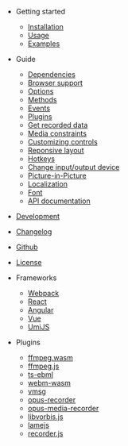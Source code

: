 - Getting started
  - [Installation](install.md)
  - [Usage](usage.md)
  - [Examples](examples.md)

- Guide
  - [Dependencies](dependencies.md)
  - [Browser support](browser-support.md)
  - [Options](options.md)
  - [Methods](methods.md)
  - [Events](events.md)
  - [Plugins](plugins.md)
  - [Get recorded data](recorded-data.md)
  - [Media constraints](media-constraints.md)
  - [Customizing controls](controls.md)
  - [Reponsive layout](responsive.md)
  - [Hotkeys](hotkeys.md)
  - [Change input/output device](change-device.md)
  - [Picture-in-Picture](picture-in-picture.md)
  - [Localization](localization.md)
  - [Font](font)
  - [API documentation](https://collab-project.github.io/videojs-record/api/)

- [Development](development.md)
- [Changelog](/changelog)
- [Github](https://github.com/collab-project/videojs-record)
- [License](https://github.com/collab-project/videojs-record/blob/master/LICENSE)

- Frameworks
  - [Webpack](frameworks/webpack.md)
  - [React](frameworks/react.md)
  - [Angular](frameworks/angular.md)
  - [Vue](frameworks/vue.md)
  - [UmiJS](frameworks/umijs.md)

- Plugins
  - [ffmpeg.wasm](plugins/ffmpeg.wasm.md)
  - [ffmpeg.js](plugins/ffmpeg.js.md)
  - [ts-ebml](plugins/ts-ebml.md)
  - [webm-wasm](plugins/webm-wasm.md)
  - [vmsg](plugins/vmsg.md)
  - [opus-recorder](plugins/opus-recorder.md)
  - [opus-media-recorder](plugins/opus-media-recorder.md)
  - [libvorbis.js](plugins/libvorbis.js.md)
  - [lamejs](plugins/lamejs.md)
  - [recorder.js](plugins/recorder.js.md)
